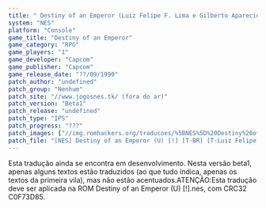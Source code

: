```yaml
---
title: " Destiny of an Emperor (Luiz Felipe F. Lima e Gilberto Aparecido)"
system: "NES"
platform: "Console"
game_title: "Destiny of an Emperor"
game_category: "RPG"
game_players: "1"
game_developer: "Capcom"
game_publisher: "Capcom"
game_release_date: "??/09/1990"
patch_author: "undefined"
patch_group: "Nenhum"
patch_site: "//www.jogosnes.tk/ (fora do ar)"
patch_version: "Beta1"
patch_release: "undefined"
patch_type: "IPS"
patch_progress: "???"
patch_images: ["//img.romhackers.org/traducoes/%5BNES%5D%20Destiny%20of%20an%20Emperor%20-%20Luiz%20Felipe%20F.%20Lima%20e%20Gilberto%20Aparecido%20-%201.png","//img.romhackers.org/traducoes/%5BNES%5D%20Destiny%20of%20an%20Emperor%20-%20Luiz%20Felipe%20F.%20Lima%20e%20Gilberto%20Aparecido%20-%202.png","//img.romhackers.org/traducoes/%5BNES%5D%20Destiny%20of%20an%20Emperor%20-%20Luiz%20Felipe%20F.%20Lima%20e%20Gilberto%20Aparecido%20-%203.png"]
patch_file: "[NES] Destiny of an Emperor (U) [!] [T-BR] [T-Luiz Felipe F. Lima e Gilberto Aparecido G-Nenhum] [V-Beta1 A-2014].zip"
---
```

Esta tradução ainda se encontra em desenvolvimento. Nesta versão beta1, apenas alguns textos estão traduzidos (ao que tudo indica, apenas os textos da primeira vila), mas não estão acentuados.ATENÇÃO:Esta tradução deve ser aplicada na ROM Destiny of an Emperor (U) [!].nes, com CRC32 C0F73D85.